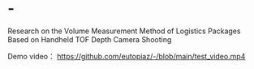# -
Research on the Volume Measurement Method of Logistics Packages Based on Handheld TOF Depth Camera Shooting

Demo video：
https://github.com/eutopiaz/-/blob/main/test_video.mp4
